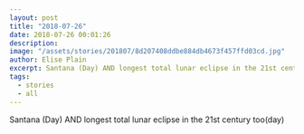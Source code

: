 ```yaml
---
layout: post
title: "2018-07-26"
date: 2018-07-26 00:01:26
description: 
image: "/assets/stories/201807/8d207408ddbe884db4673f457ffd03cd.jpg"
author: Elise Plain
excerpt: Santana (Day) AND longest total lunar eclipse in the 21st century too(day)
tags: 
  - stories
  - all
---
```


Santana (Day) AND longest total lunar eclipse in the 21st century too(day)
<p></p>
